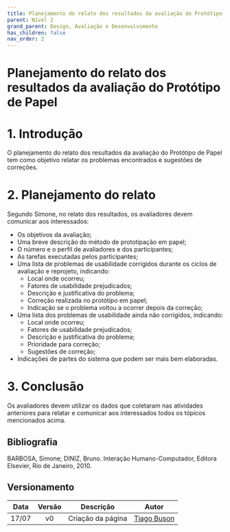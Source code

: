 ```yaml
---
title: Planejamento do relato dos resultados da avaliação do Protótipo de Papel
parent: Nível 2
grand_parent: Design, Avaliação e Desenvolvimento
has_children: false
nav_order: 2
---
```


# Planejamento do relato dos resultados da avaliação do Protótipo de Papel

# 1. Introdução

O planejamento do relato dos resultados da avaliação do Protótipo de Papel tem como objetivo relatar os problemas
encontrados e sugestões de correções.

# 2. Planejamento do relato

Segundo Simone, no relato dos resultados, os avaliadores devem comunicar aos interessados:
- Os objetivos da avaliação;
- Uma breve descrição do método de prototipação em papel;
- O número e o perfil de avaliadores e dos participantes;
- As tarefas executadas pelos participantes;
- Uma lista de problemas de usabilidade corrigidos durante os ciclos de avaliação e reprojeto, indicando:
  - Local onde ocorreu;
  - Fatores de usabilidade prejudicados;
  - Descrição e justificativa do problema;
  - Correção realizada no protótipo em papel;
  - Indicação se o problema voltou a ocorrer depois da correção;
- Uma lista dos problemas de usabilidade ainda não corrigidos, indicando:
  - Local onde ocorreu;
  - Fatores de usabilidade prejudicados;
  - Descrição e justificativa do problema;
  - Prioridade para correção;
  - Sugestões de correção;
- Indicações de partes do sistema que podem ser mais bem elaboradas.

# 3. Conclusão
Os avaliadores devem utilizar os dados que coletaram nas atividades anteriores para relatar e comunicar aos interessados
todos os tópicos mencionados acima.

## Bibliografia

BARBOSA, Simone; DINIZ, Bruno. Interação Humano-Computador, Editora Elsevier, Rio de Janeiro, 2010.

## Versionamento

| Data  | Versão |     Descrição     |                    Autor                     |
|:-----:|:------:|:-----------------:|:--------------------------------------------:|
| 17/07 |   v0   | Criação da página | [Tiago Buson](https://github.com/TiagoBuson) |
